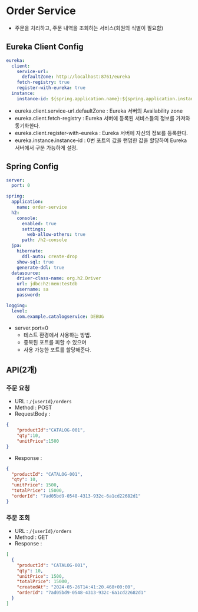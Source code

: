 # Order Service
* 주문을 처리하고, 주문 내역을 조회하는 서비스(회원의 식별이 필요함)
## Eureka Client Config
```yaml
eureka:
  client:
    service-url:
      defaultZone: http://localhost:8761/eureka
    fetch-registry: true
    register-with-eureka: true
  instance:
    instance-id: ${spring.application.name}:${spring.application.instance_id:${random.value}}
```
* eureka.client.service-url.defaultZone : Eureka 서버의 Availability zone
* eureka.client.fetch-registry : Eureka 서버에 등록된 서비스들의 정보를 가져와 동기화한다.
* eureka.client.register-with-eureka : Eureka 서버에 자신의 정보를 등록한다.
* eureka.instance.instance-id : 0번 포트의 값을 랜덤한 값을 할당하여 Eureka 서버에서 구분 가능하게 설정.
## Spring Config
```yaml
server:
  port: 0

spring:
  application:
    name: order-service
  h2:
    console:
      enabled: true
      settings:
        web-allow-others: true
      path: /h2-console
  jpa:
    hibernate:
      ddl-auto: create-drop
    show-sql: true
    generate-ddl: true
  datasource:
    driver-class-name: org.h2.Driver
    url: jdbc:h2:mem:testdb
    username: sa
    password:

logging:
  level:
    com.example.catalogservice: DEBUG
```
* server.port=0
    * 테스트 환경에서 사용하는 방법.
    * 중복된 포트를 피할 수 있으며
    * 사용 가능한 포트를 할당해준다.

## API(2개)
### 주문 요청
* URL : `/{userId}/orders`
* Method : POST
* RequestBody : 
```json
{
    "productId":"CATALOG-001",
    "qty":10,
    "unitPrice":1500
}
```
* Response :
```json
{
  "productId": "CATALOG-001",
  "qty": 10,
  "unitPrice": 1500,
  "totalPrice": 15000,
  "orderId": "7ad05bd9-0548-4313-932c-6a1cd22682d1"
}
```

### 주문 조회
* URL : `/{userId}/orders`
* Method : GET
* Response :
```json
[
  {
    "productId": "CATALOG-001",
    "qty": 10,
    "unitPrice": 1500,
    "totalPrice": 15000,
    "createdAt": "2024-05-26T14:41:20.468+00:00",
    "orderId": "7ad05bd9-0548-4313-932c-6a1cd22682d1"
  }
]
```
